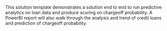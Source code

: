 This solution template demonstrates a solution end to end to run predictive analytics on loan data and produce scoring on chargeoff probability. A PowerBI report will also walk through the analysis and trend of credit loans and prediction of chargeoff probability.